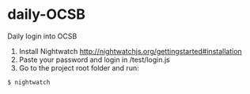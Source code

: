 # daily-OCSB
Daily login into OCSB

1. Install Nightwatch http://nightwatchjs.org/gettingstarted#installation
2. Paste your password and login in /test/login.js
3. Go to the project root folder and run:
```sh
$ nightwatch
```
